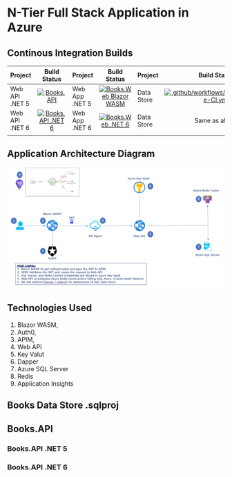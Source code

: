# N-Tier Full Stack Application in Azure

## Continous Integration Builds

| Project      | Build Status |  Project      | Build Status |   Project      | Build Status | 
| :---        |    :----:   |  :---        |    :----:   |   :---        |    :----:   | 
| Web API .NET 5  | [![Books.API](https://github.com/vishipayyallore/blazorwasm-apim-api-sql-redis/actions/workflows/Books.API-DotNet5-CI.yml/badge.svg)](https://github.com/vishipayyallore/blazorwasm-apim-api-sql-redis/actions/workflows/Books.API-CI.yml)     |  Web App  .NET 5 | [![Books.Web Blazor WASM](https://github.com/vishipayyallore/blazorwasm-apim-api-sql-redis/actions/workflows/Books.Web-DotNet5-CI.yml/badge.svg)](https://github.com/vishipayyallore/blazorwasm-apim-api-sql-redis/actions/workflows/Books.Web-CI.yml)        | Data Store | [![.github/workflows/BooksDataStore-CI.yml](https://github.com/vishipayyallore/blazorwasm-apim-api-sql-redis/actions/workflows/BooksDataStore-CI.yml/badge.svg)](https://github.com/vishipayyallore/blazorwasm-apim-api-sql-redis/actions/workflows/BooksDataStore-CI.yml)       | 
| Web API   .NET 6     |  [![Books.API .NET 6](https://github.com/vishipayyallore/blazorwasm-apim-api-sql-redis/actions/workflows/Books.API-DotNet6-CI.yml/badge.svg)](https://github.com/vishipayyallore/blazorwasm-apim-api-sql-redis/actions/workflows/Books.API-DotNet6-CI.yml)     |  Web App  .NET 6    |   [![Books.Web .NET 6](https://github.com/vishipayyallore/blazorwasm-apim-api-sql-redis/actions/workflows/Books.Web-DotNet6-CI.yml/badge.svg)](https://github.com/vishipayyallore/blazorwasm-apim-api-sql-redis/actions/workflows/Books.Web-DotNet6-CI.yml)    |  Data Store        |  Same as above     | 
|         |       |         |       |          |       | 

## Application Architecture Diagram

![Application Architecture](./documentation/images/ApplicationArchitecture.PNG "N-Tier Full Stack Application in Azure")



## Technologies Used

1. Blazor WASM, 
1. Auth0, 
1. APIM, 
1. Web API
1. Key Valut
1. Dapper 
1. Azure SQL Server 
1. Redis
1. Application Insights


## Books Data Store .sqlproj


## Books.API


### Books.API .NET 5


### Books.API .NET 6

